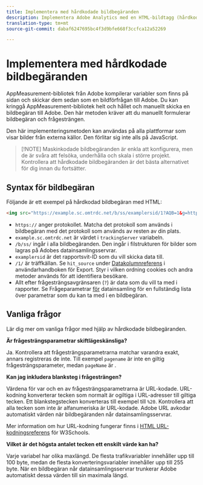 ```yaml
---
title: Implementera med hårdkodade bildbegäranden
description: Implementera Adobe Analytics med en HTML-bildtagg (hårdkodad bildförfrågan)
translation-type: tm+mt
source-git-commit: dabaf6247695bc4f3d9bfe668f3ccfca12a52269

---
```



# Implementera med hårdkodade bildbegäranden

AppMeasurement-bibliotek från Adobe kompilerar variabler som finns på sidan och skickar dem sedan som en bildförfrågan till Adobe. Du kan kringgå AppMeasurement-bibliotek helt och hållet och manuellt skicka en bildbegäran till Adobe. Den här metoden kräver att du manuellt formulerar bildbegäran och frågesträngen.

Den här implementeringsmetoden kan användas på alla plattformar som visar bilder från externa källor. Den förlitar sig inte alls på JavaScript.

>[!NOTE] Maskinkodade bildbegäranden är enkla att konfigurera, men de är svåra att felsöka, underhålla och skala i större projekt. Kontrollera att hårdkodade bildbegäranden är det bästa alternativet för dig innan du fortsätter.

## Syntax för bildbegäran

Följande är ett exempel på hårdkodad bildbegäran med HTML:

```html
<img src="https://example.sc.omtrdc.net/b/ss/examplersid/1?AQB=1&g=http%3A%2F%2Fexample.com&pageName=Example%20hardcoded%20hit&v1=Example%20value&AQE=1"/>
```

* `https://` anger protokollet. Matcha det protokoll som används i bildbegäran med det protokoll som används av resten av din plats.
* `example.sc.omtrdc.net` är värdet i `trackingServer` variabeln.
* `/b/ss/` ingår i alla bildbegäranden. Den ingår i filstrukturen för bilder som lagras på Adobes datainsamlingsservrar.
* `examplersid` är det rapportsvit-ID som du vill skicka data till.
* `/1/` är träffkällan. Se `hit_source` under [Datakolumnreferens](../../export/analytics-data-feed/c-df-contents/datafeeds-reference.md) i användarhandboken för Export. Styr i vilken ordning cookies och andra metoder används för att identifiera besökare.
* Allt efter frågesträngsavgränsaren (`?`) är data som du vill ta med i rapporter. Se Frågeparametrar [för](../validate/query-parameters.md) datainsamling för en fullständig lista över parametrar som du kan ta med i en bildbegäran.

## Vanliga frågor

Lär dig mer om vanliga frågor med hjälp av hårdkodade bildbegäranden.

**Är frågesträngsparametrar skiftlägeskänsliga?**

Ja. Kontrollera att frågesträngsparametrarna matchar varandra exakt, annars registreras de inte. Till exempel `pagename` är inte en giltig frågesträngsparameter, medan `pageName` är .

**Kan jag inkludera blanksteg i frågesträngen?**

Värdena för var och en av frågesträngsparametrarna är URL-kodade. URL-kodning konverterar tecken som normalt är ogiltiga i URL-adresser till giltiga tecken. Ett blankstegstecken konverteras till exempel till `%20`. Kontrollera att alla tecken som inte är alfanumeriska är URL-kodade. Adobe URL avkodar automatiskt värden när bildbegäranden når datainsamlingsservrar.

Mer information om hur URL-kodning fungerar finns i [HTML URL-kodningsreferens](https://www.w3schools.com/tags/ref_urlencode.asp) för W3Schools.

**Vilket är det högsta antalet tecken ett enskilt värde kan ha?**

Varje variabel har olika maxlängd. De flesta trafikvariabler innehåller upp till 100 byte, medan de flesta konverteringsvariabler innehåller upp till 255 byte. När en bildbegäran når datainsamlingsservrar trunkerar Adobe automatiskt dessa värden till sin maximala längd.

